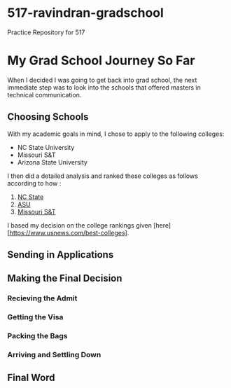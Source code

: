 # 517-ravindran-gradschool

Practice Repository for 517

# My Grad School Journey So Far

When I decided I was going to get back into grad school, the next immediate step was to look into the schools that offered masters in technical communication.


## Choosing Schools

With my academic goals in mind, I chose to apply to the following colleges:

* NC State University 
* Missouri S&T
* Arizona State University

I then did a detailed analysis and ranked these colleges as follows according to how :

1. [NC State](www.ncsu.com)
2. [ASU](https://asuonline.asu.edu)
3. [Missouri S&T](www.mst.edu)

I based my decision on the college rankings given [here][https://www.usnews.com/best-colleges]. 

## Sending in Applications

## Making the Final Decision 

### Recieving the Admit

### Getting the Visa

### Packing the Bags

### Arriving and Settling Down

## Final Word

